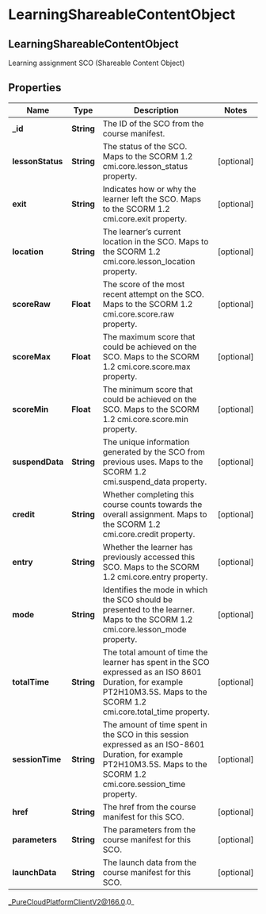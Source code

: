 # LearningShareableContentObject

## LearningShareableContentObject
Learning assignment SCO (Shareable Content Object)

## Properties

|Name | Type | Description | Notes|
|------------ | ------------- | ------------- | -------------|
| **_id** | **String** | The ID of the SCO from the course manifest. | |
| **lessonStatus** | **String** | The status of the SCO. Maps to the SCORM 1.2 cmi.core.lesson_status property. | [optional] |
| **exit** | **String** | Indicates how or why the learner left the SCO. Maps to the SCORM 1.2 cmi.core.exit property. | [optional] |
| **location** | **String** | The learner’s current location in the SCO. Maps to the SCORM 1.2 cmi.core.lesson_location property. | [optional] |
| **scoreRaw** | **Float** | The score of the most recent attempt on the SCO. Maps to the SCORM 1.2 cmi.core.score.raw property. | [optional] |
| **scoreMax** | **Float** | The maximum score that could be achieved on the SCO. Maps to the SCORM 1.2 cmi.core.score.max property. | [optional] |
| **scoreMin** | **Float** | The minimum score that could be achieved on the SCO. Maps to the SCORM 1.2 cmi.core.score.min property. | [optional] |
| **suspendData** | **String** | The unique information generated by the SCO from previous uses. Maps to the SCORM 1.2 cmi.suspend_data property. | [optional] |
| **credit** | **String** | Whether completing this course counts towards the overall assignment. Maps to the SCORM 1.2 cmi.core.credit property. | [optional] |
| **entry** | **String** | Whether the learner has previously accessed this SCO. Maps to the SCORM 1.2 cmi.core.entry property. | [optional] |
| **mode** | **String** | Identifies the mode in which the SCO should be presented to the learner. Maps to the SCORM 1.2 cmi.core.lesson_mode property. | [optional] |
| **totalTime** | **String** | The total amount of time the learner has spent in the SCO expressed as an ISO 8601 Duration, for example PT2H10M3.5S. Maps to the SCORM 1.2 cmi.core.total_time property. | [optional] |
| **sessionTime** | **String** | The amount of time spent in the SCO in this session expressed as an ISO-8601 Duration, for example PT2H10M3.5S. Maps to the SCORM 1.2 cmi.core.session_time property. | [optional] |
| **href** | **String** | The href from the course manifest for this SCO. | [optional] |
| **parameters** | **String** | The parameters from the course manifest for this SCO. | [optional] |
| **launchData** | **String** | The launch data from the course manifest for this SCO. | [optional] |



_PureCloudPlatformClientV2@166.0.0_
